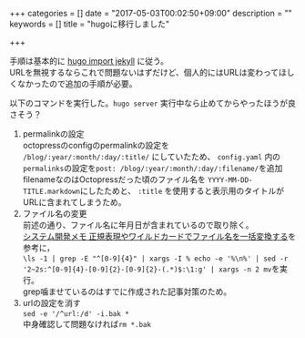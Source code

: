 +++
categories = []
date = "2017-05-03T00:02:50+09:00"
description = ""
keywords = []
title = "hugoに移行しました"

+++

手順は基本的に [hugo import jekyll](https://gohugo.io/commands/hugo_import_jekyll/) に従う。  
URLを無視するならこれで問題ないはずだけど、個人的にはURLは変わってほしくなかったので追加の手順が必要。  

<!--more-->

以下のコマンドを実行した。`hugo server` 実行中なら止めてからやったほうが良さそう？

1. permalinkの設定  
	octopressのconfigのpermalinkの設定を `/blog/:year/:month/:day/:title/` にしていたため、
	`config.yaml` 内の`permalinks`の設定を`post: /blog/:year/:month/:day/:filename/`を追加  
	filenameなのはOctopressだった頃のファイル名を `YYYY-MM-DD-TITLE.markdown`にしたためと、 `:title` を使用すると表示用のタイトルがURLに含まれてしまうため。
2. ファイル名の変更  
	前述の通り、ファイル名に年月日が含まれているので取り除く。  
	[システム開発メモ 正規表現やワイルドカードでファイル名を一括変換する](http://progmemo.wp.xdomain.jp/archives/813)を参考に，  
	`\ls -1 | grep -E "^[0-9]{4}" | xargs -I % echo -e '%\n%' | sed -r '2~2s:^[0-9]{4}-[0-9]{2}-[0-9]{2}-(.*)$:\1:g' | xargs -n 2 mv`を実行。  
	grep噛ませているのはすでに作成された記事対策のため。  
3. urlの設定を消す  
	`sed -e '/^url:/d' -i.bak *`  
	中身確認して問題なければ`rm *.bak`  
